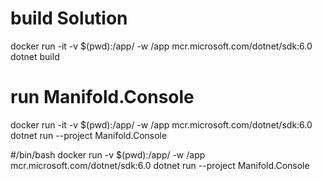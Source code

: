 
# build Solution
docker run -it -v $(pwd):/app/ -w /app mcr.microsoft.com/dotnet/sdk:6.0 dotnet build

# run Manifold.Console
docker run -it -v $(pwd):/app/ -w /app mcr.microsoft.com/dotnet/sdk:6.0 dotnet run --project Manifold.Console

#/bin/bash
docker run -v $(pwd):/app/ -w /app mcr.microsoft.com/dotnet/sdk:6.0 dotnet run --project Manifold.Console

